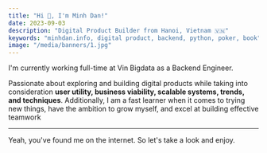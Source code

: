 ```yaml
---
title: "Hi 👋, I'm Minh Dan!"
date: 2023-09-03
description: "Digital Product Builder from Hanoi, Vietnam 🇻🇳"
keywords: "minhdan.info, digital product, backend, python, poker, book"
image: "/media/banners/1.jpg"
---
```


I'm currently working full-time at Vin Bigdata as a Backend Engineer.

Passionate about exploring and building digital products while taking into consideration **user utility, business viability, scalable systems, trends, and techniques**. Additionally, I am a fast learner when it comes to trying new things, have the ambition to grow myself, and excel at building effective teamwork

---

Yeah, you've found me on the internet. So let's take a look and enjoy.
